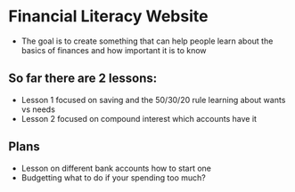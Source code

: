 # Financial Literacy Website
- The goal is to create something that can help people learn about the basics of finances and how important it is to know
  
## So far there are 2 lessons:
- Lesson 1 focused on saving and the 50/30/20 rule learning about wants vs needs
- Lesson 2 focused on compound interest which accounts have it
  
## Plans
- Lesson on different bank accounts how to start one
- Budgetting what to do if your spending too much?
